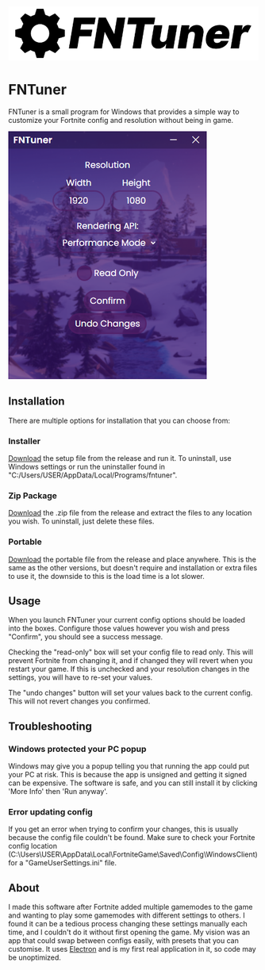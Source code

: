 
![Logo](https://raw.githubusercontent.com/bradley-03/fntuner/f9a373d69a465805a6015ba2052dfd8fe22f70c6/src/img/banner.png)


# FNTuner

FNTuner is a small program for Windows that provides a simple way to customize your Fortnite config and resolution without being in game.

![App Screenshot](https://github.com/bradley-03/fntuner/blob/main/src/img/screenshot.png?raw=true)

## Installation

There are multiple options for installation that you can choose from:

### Installer
[Download](https://github.com/bradley-03/fntuner/releases/latest) the setup file from the release and run it. To uninstall, use Windows settings or run the uninstaller found in "C:/Users/USER/AppData/Local/Programs/fntuner".

### Zip Package 
[Download](https://github.com/bradley-03/fntuner/releases/latest) the .zip file from the release and extract the files to any location you wish. To uninstall, just delete these files.

### Portable
[Download](https://github.com/bradley-03/fntuner/releases/latest) the portable file from the release and place anywhere. This is the same as the other versions, but doesn't require and installation or extra files to use it, the downside to this is the load time is a lot slower.

## Usage

When you launch FNTuner your current config options should be loaded into the boxes. Configure those values however you wish and press "Confirm", you should see a success message.

Checking the "read-only" box will set your config file to read only. This will prevent Fortnite from changing it, and if changed they will revert when you restart your game. If this is unchecked and your resolution changes in the settings, you will have to re-set your values.

The "undo changes" button will set your values back to the current config. This will not revert changes you confirmed.

## Troubleshooting

### Windows protected your PC popup
Windows may give you a popup telling you that running the app could put your PC at risk. This is because the app is unsigned and getting it signed can be expensive. The software is safe, and you can still install it by clicking 'More Info' then 'Run anyway'.

### Error updating config
If you get an error when trying to confirm your changes, this is usually because the config file couldn't be found. Make sure to check your Fortnite config location (C:\Users\USER\AppData\Local\FortniteGame\Saved\Config\WindowsClient) for a "GameUserSettings.ini" file.

## About
I made this software after Fortnite added multiple gamemodes to the game and wanting to play some gamemodes with different settings to others. I found it can be a tedious process changing these settings manually each time, and I couldn't do it without first opening the game. My vision was an app that could swap between configs easily, with presets that you can customise. It uses [Electron](https://www.electronjs.org/) and is my first real application in it, so code may be unoptimized.

